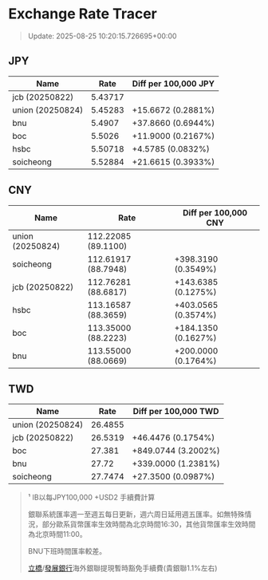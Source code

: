 # Exchange Rate Tracer

> Update: 2025-08-25 10:20:15.726695+00:00

## JPY

| Name             |    Rate | Diff per 100,000 JPY   |
|------------------|---------|------------------------|
| jcb (20250822)   | 5.43717 |                        |
| union (20250824) | 5.45283 | +15.6672 (0.2881%)     |
| bnu              | 5.4907  | +37.8660 (0.6944%)     |
| boc              | 5.5026  | +11.9000 (0.2167%)     |
| hsbc             | 5.50718 | +4.5785 (0.0832%)      |
| soicheong        | 5.52884 | +21.6615 (0.3933%)     |

## CNY

| Name             | Rate                | Diff per 100,000 CNY   |
|------------------|---------------------|------------------------|
| union (20250824) | 112.22085	(89.1100) |                        |
| soicheong        | 112.61917	(88.7948) | +398.3190 (0.3549%)    |
| jcb (20250822)   | 112.76281	(88.6817) | +143.6385 (0.1275%)    |
| hsbc             | 113.16587	(88.3659) | +403.0565 (0.3574%)    |
| boc              | 113.35000	(88.2223) | +184.1350 (0.1627%)    |
| bnu              | 113.55000	(88.0669) | +200.0000 (0.1764%)    |

## TWD

| Name             |    Rate | Diff per 100,000 TWD   |
|------------------|---------|------------------------|
| union (20250824) | 26.4855 |                        |
| jcb (20250822)   | 26.5319 | +46.4476 (0.1754%)     |
| boc              | 27.381  | +849.0744 (3.2002%)    |
| bnu              | 27.72   | +339.0000 (1.2381%)    |
| soicheong        | 27.7474 | +27.3500 (0.0987%)     |


> ¹ IB以每JPY100,000 +USD2 手續費計算
>
> 銀聯系統匯率週一至週五每日更新，週六周日延用週五匯率。如無特殊情況，部分歐系貨幣匯率生效時間為北京時間16:30，其他貨幣匯率生效時間為北京時間11:00。
>
> BNU下班時間匯率較差。
>
> [立橋](https://www.wlbank.com.mo/uploads/ueditor/file/20181211/1544536513900230.pdf)/[發展銀行](https://www.mdb.com.mo/Service_Charges_20230728.pdf)海外銀聯提現暫時豁免手續費(貴銀聯1.1%左右)

